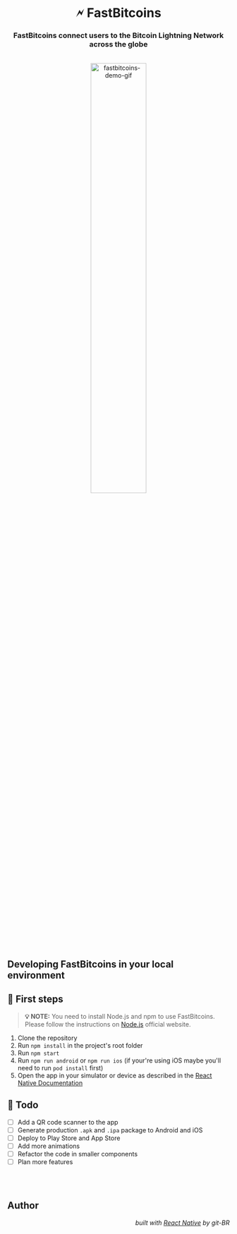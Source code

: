 <div align="center">

# 🗲 FastBitcoins

</div>

<div align="center">

### FastBitcoins connect users to the Bitcoin Lightning Network across the globe

<br>

  <img src="https://github.com/git-BR/FastBitcoins-Lightning-Network/blob/main/fastbitcoins-app.gif?raw=true" alt="fastbitcoins-demo-gif" width="50%" style="border-radius: 16px">

</div>

<br>
<br>
<br>

## Developing FastBitcoins in your local environment

## 📌 First steps

> **💡 NOTE:**
> You need to install Node.js and npm to use FastBitcoins. Please follow the instructions on [Node.js](https://nodejs.org/en/) official website.

1. Clone the repository
2. Run `npm install` in the project's root folder
3. Run `npm start`
4. Run `npm run android` or `npm run ios` (if your're using iOS maybe you'll need to run `pod install` first)
5. Open the app in your simulator or device as described in the [React Native Documentation](https://reactnative.dev/docs/environment-setup)

## 🚩 Todo

- [ ] Add a QR code scanner to the app
- [ ] Generate production `.apk` and `.ipa` package to Android and iOS
- [ ] Deploy to Play Store and App Store
- [ ] Add more animations
- [ ] Refactor the code in smaller components
- [ ] Plan more features

<br>
<br>

## Author

<div align='right'>

_built with [React Native](https://reactnative.dev/) by git-BR_

</div>
